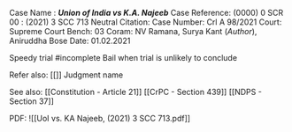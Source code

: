 Case Name : ***Union of India vs K.A. Najeeb***
Case Reference: (0000) 0 SCR 00 :  (2021) 3 SCC 713
Neutral Citation:
Case Number: Crl A 98/2021
Court: Supreme Court
Bench: 03
Coram: NV Ramana, Surya Kant (*Author*), Aniruddha Bose
Date: 01.02.2021

Speedy trial #incomplete 
Bail when trial is unlikely to conclude


Refer also:
[[]]
Judgment name

See also:
[[Constitution - Article 21]]
[[CrPC - Section 439]]
[[NDPS - Section 37]]

PDF:
![[UoI vs. KA Najeeb, (2021) 3 SCC 713.pdf]]